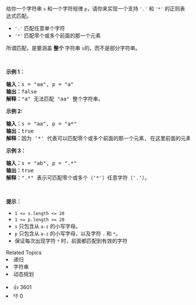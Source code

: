 <p>给你一个字符串&nbsp;<code>s</code>&nbsp;和一个字符规律&nbsp;<code>p</code>，请你来实现一个支持 <code>'.'</code>&nbsp;和&nbsp;<code>'*'</code>&nbsp;的正则表达式匹配。</p>

<ul> 
 <li><code>'.'</code> 匹配任意单个字符</li> 
 <li><code>'*'</code> 匹配零个或多个前面的那一个元素</li> 
</ul>

<p>所谓匹配，是要涵盖&nbsp;<strong>整个&nbsp;</strong>字符串&nbsp;<code>s</code>的，而不是部分字符串。</p> &nbsp;

<p><strong>示例 1：</strong></p>

<pre>
<strong>输入：</strong>s = "aa", p = "a"
<strong>输出：</strong>false
<strong>解释：</strong>"a" 无法匹配 "aa" 整个字符串。
</pre>

<p><strong>示例 2:</strong></p>

<pre>
<strong>输入：</strong>s = "aa", p = "a*"
<strong>输出：</strong>true
<strong>解释：</strong>因为 '*' 代表可以匹配零个或多个前面的那一个元素, 在这里前面的元素就是 'a'。因此，字符串 "aa" 可被视为 'a' 重复了一次。
</pre>

<p><strong>示例&nbsp;3：</strong></p>

<pre>
<strong>输入：</strong>s = "ab", p = ".*"
<strong>输出：</strong>true
<strong>解释：</strong>".*" 表示可匹配零个或多个（'*'）任意字符（'.'）。
</pre>

<p>&nbsp;</p>

<p><strong>提示：</strong></p>

<ul> 
 <li><code>1 &lt;= s.length&nbsp;&lt;= 20</code></li> 
 <li><code>1 &lt;= p.length&nbsp;&lt;= 20</code></li> 
 <li><code>s</code>&nbsp;只包含从&nbsp;<code>a-z</code>&nbsp;的小写字母。</li> 
 <li><code>p</code>&nbsp;只包含从&nbsp;<code>a-z</code>&nbsp;的小写字母，以及字符&nbsp;<code>.</code>&nbsp;和&nbsp;<code>*</code>。</li> 
 <li>保证每次出现字符&nbsp;<code>*</code> 时，前面都匹配到有效的字符</li> 
</ul>

<div><div>Related Topics</div><div><li>递归</li><li>字符串</li><li>动态规划</li></div></div><br><div><li>👍 3601</li><li>👎 0</li></div>